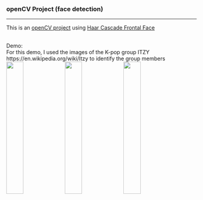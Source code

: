 ### openCV Project (face detection)
<hr>

This is an [openCV project](https://opencv.org/) using [Haar Cascade Frontal Face](https://github.com/opencv/opencv/blob/master/data/haarcascades/haarcascade_frontalface_default.xml)

<br>
Demo:<br>
For this demo, I used the images of the K-pop group ITZY https://en.wikipedia.org/wiki/Itzy to identify the group members
<br>
<img src= https://github.com/cedric130813/opencv-project/blob/main/Sample%20Screenshots/photo_2021-06-15_20-57-38.jpg height=30% width=30% />

<img src= https://github.com/cedric130813/opencv-project/blob/main/Sample%20Screenshots/photo_2021-06-15_22-33-41.jpg height=30% width=30% />

<img src= https://github.com/cedric130813/opencv-project/blob/main/Sample%20Screenshots/photo_2021-06-15_22-52-14.jpg height=30% width=30% />

